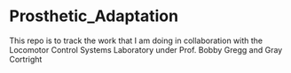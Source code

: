 # Prosthetic_Adaptation
This repo is to track the work that I am doing in collaboration with the Locomotor Control Systems Laboratory under Prof. Bobby Gregg and Gray Cortright 
